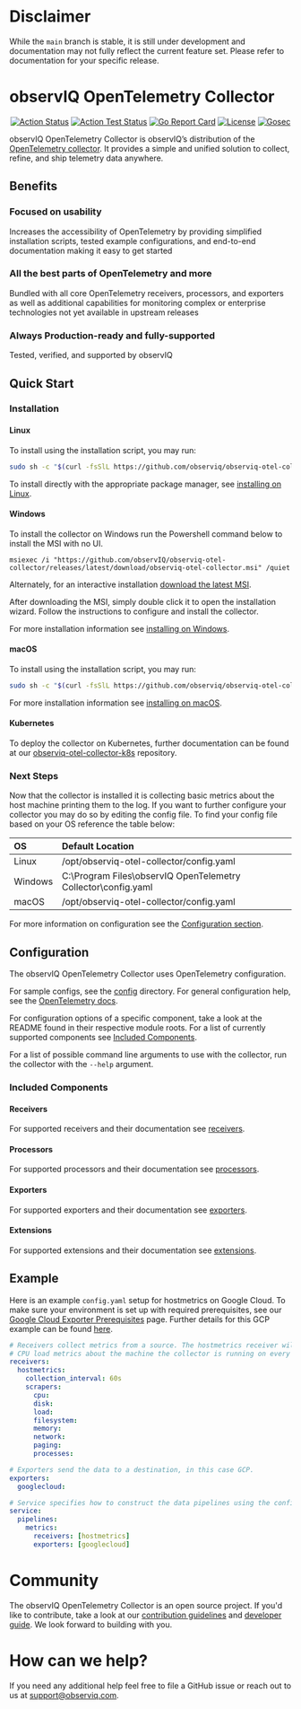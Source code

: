 # Disclaimer
While the `main` branch is stable, it is still under development and documentation may not fully reflect the current feature set. Please refer to documentation for your specific release.

# observIQ OpenTelemetry Collector

<center>

[![Action Status](https://github.com/observIQ/observiq-otel-collector/workflows/Build/badge.svg)](https://github.com/observIQ/observiq-otel-collector/actions)
[![Action Test Status](https://github.com/observIQ/observiq-otel-collector/workflows/Tests/badge.svg)](https://github.com/observIQ/observiq-otel-collector/actions)
[![Go Report Card](https://goreportcard.com/badge/github.com/observIQ/observiq-otel-collector)](https://goreportcard.com/report/github.com/observIQ/observiq-otel-collector)
[![License](https://img.shields.io/badge/License-Apache_2.0-blue.svg)](https://opensource.org/licenses/Apache-2.0)
[![Gosec](https://github.com/observIQ/observiq-otel-collector/actions/workflows/gosec.yml/badge.svg)](https://github.com/observIQ/observiq-otel-collector/actions/workflows/gosec.yml)

</center>

observIQ OpenTelemetry Collector is observIQ’s distribution of the [OpenTelemetry collector](https://github.com/open-telemetry/opentelemetry-collector). It provides a simple and unified solution to collect, refine, and ship telemetry data anywhere.

## Benefits

### Focused on usability
Increases the accessibility of OpenTelemetry by providing simplified installation scripts, tested example configurations, and end-to-end documentation making it easy to get started

### All the best parts of OpenTelemetry and more
Bundled with all core OpenTelemetry receivers, processors, and exporters as well as additional capabilities for monitoring complex or enterprise technologies not yet available in upstream releases
 
### Always Production-ready and fully-supported
Tested, verified, and supported by observIQ

## Quick Start

### Installation

#### Linux

To install using the installation script, you may run:
```sh
sudo sh -c "$(curl -fsSlL https://github.com/observiq/observiq-otel-collector/releases/latest/download/install_unix.sh)" install_unix.sh
```

To install directly with the appropriate package manager, see [installing on Linux](/docs/installation-linux.md).

#### Windows

To install the collector on Windows run the Powershell command below to install the MSI with no UI.
```pwsh
msiexec /i "https://github.com/observIQ/observiq-otel-collector/releases/latest/download/observiq-otel-collector.msi" /quiet
```

Alternately, for an interactive installation [download the latest MSI](https://github.com/observIQ/observiq-otel-collector/releases/latest).

After downloading the MSI, simply double click it to open the installation wizard. Follow the instructions to configure and install the collector.

For more installation information see [installing on Windows](/docs/installation-windows.md).

#### macOS

To install using the installation script, you may run:

```sh
sudo sh -c "$(curl -fsSlL https://github.com/observiq/observiq-otel-collector/releases/latest/download/install_macos.sh)" install_macos.sh
```

For more installation information see [installing on macOS](/docs/installation-mac.md).

#### Kubernetes

To deploy the collector on Kubernetes, further documentation can be found at our [observiq-otel-collector-k8s](https://github.com/observIQ/observiq-otel-collector-k8s) repository.

### Next Steps

Now that the collector is installed it is collecting basic metrics about the host machine printing them to the log. If you want to further configure your collector you may do so by editing the config file. To find your config file based on your OS reference the table below:

| OS | Default Location |
| :--- | :---- |
| Linux | /opt/observiq-otel-collector/config.yaml |
| Windows | C:\Program Files\observIQ OpenTelemetry Collector\config.yaml |
| macOS | /opt/observiq-otel-collector/config.yaml |

For more information on configuration see the [Configuration section](#configuration).

## Configuration

The observIQ OpenTelemetry Collector uses OpenTelemetry configuration.

For sample configs, see the [config](/config/) directory.
For general configuration help, see the [OpenTelemetry docs](https://opentelemetry.io/docs/collector/configuration/).

For configuration options of a specific component, take a look at the README found in their respective module roots. For a list of currently supported components see [Included Components](#included-components).

For a list of possible command line arguments to use with the collector, run the collector with the `--help` argument.

### Included Components

#### Receivers

For supported receivers and their documentation see [receivers](/docs/receivers.md).

#### Processors

For supported processors and their documentation see [processors](/docs/processors.md).

#### Exporters

For supported exporters and their documentation see [exporters](/docs/exporters.md).

#### Extensions

For supported extensions and their documentation see [extensions](/docs/extensions.md).

## Example

Here is an example `config.yaml` setup for hostmetrics on Google Cloud. To make sure your environment is set up with required prerequisites, see our [Google Cloud Exporter Prerequisites](/config/google_cloud_exporter/README.md) page. Further details for this GCP example can be found [here](/config/google_cloud_exporter/hostmetrics).

```yaml
# Receivers collect metrics from a source. The hostmetrics receiver will get
# CPU load metrics about the machine the collector is running on every minute.
receivers:
  hostmetrics:
    collection_interval: 60s
    scrapers:
      cpu:
      disk:
      load:
      filesystem:
      memory:
      network:
      paging:
      processes:

# Exporters send the data to a destination, in this case GCP.
exporters: 
  googlecloud:

# Service specifies how to construct the data pipelines using the configurations above.
service:
  pipelines:
    metrics:
      receivers: [hostmetrics]
      exporters: [googlecloud]
```

# Community

The observIQ OpenTelemetry Collector is an open source project. If you'd like to contribute, take a look at our [contribution guidelines](/CONTRIBUTING.md) and [developer guide](/docs/development.md). We look forward to building with you.

# How can we help?

If you need any additional help feel free to file a GitHub issue or reach out to us at support@observiq.com.
